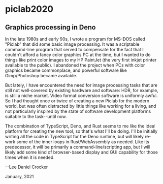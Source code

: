 # piclab2020
## Graphics processing in Deno

In the late 1980s and early 90s, I wrote a program for MS-DOS called "Piclab"
that did some basic image processing. It was a scriptable command-line program
that served to compensate for the fact that I couldn't afford a fancy color
graphics PC at the time, but I wanted to do things like print color images to
my HP PaintJet (the very first inkjet printer available to the public). I
abandoned the project when PCs with color graphics became commonplace, and
powerful software like Gimp/Photoshop became available.

But lately, I have encountered the need for image processing tasks that are
still not well-covered by existing hardware and software: HDR, for example, is
still a niche market. Video format conversion software is uniformly awful. So
I had thought once or twice of creating a new Piclab for the modern world, but
was often distracted by little things like working for a living, and not
particularly inspired by the state of software development platforms suitable
to the task--until now.

The combination of TypeScript, Deno, and Rust seems to me like the ideal
platform for creating the new tool, so that's what I'll be doing. I'll be
initially writing all the code in TypeScript for the Deno runtime, but will
likely re-work some of the inner loops in Rust/WebAssembly as needed. Like its
predecessor, it will be primarily a command-line/scripting app, but I will
likely add some kind of browser-based display and GUI capability for those
times when it is needed.

--Lee Daniel Crocker

January, 2021

